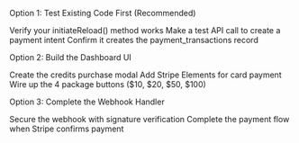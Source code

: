 Option 1: Test Existing Code First (Recommended)

Verify your initiateReload() method works
Make a test API call to create a payment intent
Confirm it creates the payment_transactions record

Option 2: Build the Dashboard UI

Create the credits purchase modal
Add Stripe Elements for card payment
Wire up the 4 package buttons ($10, $20, $50, $100)

Option 3: Complete the Webhook Handler

Secure the webhook with signature verification
Complete the payment flow when Stripe confirms payment